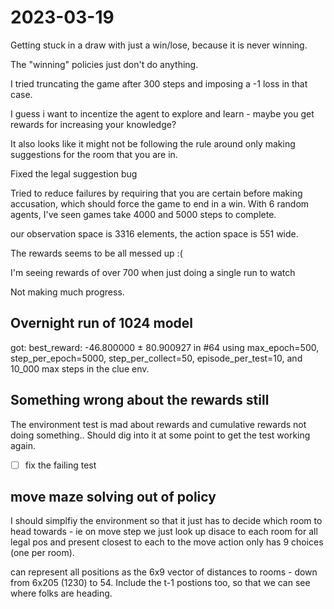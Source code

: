 # 2023-03-19

Getting stuck in a draw with just a win/lose, because it is never winning.

The "winning" policies just don't do anything.

I tried truncating the game after 300 steps and imposing a -1 loss in that case.

I guess i want to incentize the agent to explore and learn - maybe you get rewards
for increasing your knowledge?

It also looks like it might not be following the rule around only making suggestions
for the room that you are in.

Fixed the legal suggestion bug


Tried to reduce failures by requiring that you are certain before making accusation,
which should force the game to end in a win.  With 6 random agents, I've seen games
take 4000 and 5000 steps to complete.

our observation space is 3316 elements, the action space is 551 wide.

The rewards seems to be all messed up :(

I'm seeing rewards of over 700 when just doing a single run to watch

Not making much progress.

## Overnight run of 1024 model

got:  best_reward: -46.800000 ± 80.900927 in #64
using
        max_epoch=500,
        step_per_epoch=5000,
        step_per_collect=50,
        episode_per_test=10,
and 10_000 max steps in the clue env.


## Something wrong about the rewards still
The environment test is mad about rewards and cumulative rewards not doing something..
Should dig into it at some point to get the test working again.
 - [ ] fix the failing test

## move maze solving out of policy
I should simplfiy the environment so that it just has to decide which room to
head towards - ie on move step we just look up disace to each room for all legal pos
and present closest to each to the move action only has 9 choices (one per room).

can represent all positions as the 6x9 vector of distances to rooms - down from
6x205 (1230) to 54. Include the t-1 postions too, so that we can see where folks are
heading.
